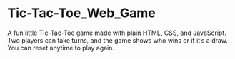 # Tic-Tac-Toe_Web_Game
A fun little Tic-Tac-Toe game made with plain HTML, CSS, and JavaScript. Two players can take turns, and the game shows who wins or if it’s a draw. You can reset anytime to play again. 
